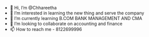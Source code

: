 - 👋 Hi, I’m @Chhareetha
- 👀 I’m interested in learning the new thing and serve the company
- 🌱 I’m currently learning B.COM BANK MANAGEMENT AND CMA 
- 💞️ I’m looking to collaborate on accounting and finance
- 📫 How to reach me - 8122699996

<!---
Chhareetha/Chhareetha is a ✨ special ✨ repository because its `README.md` (this file) appears on your GitHub profile.
You can click the Preview link to take a look at your changes.
--->
